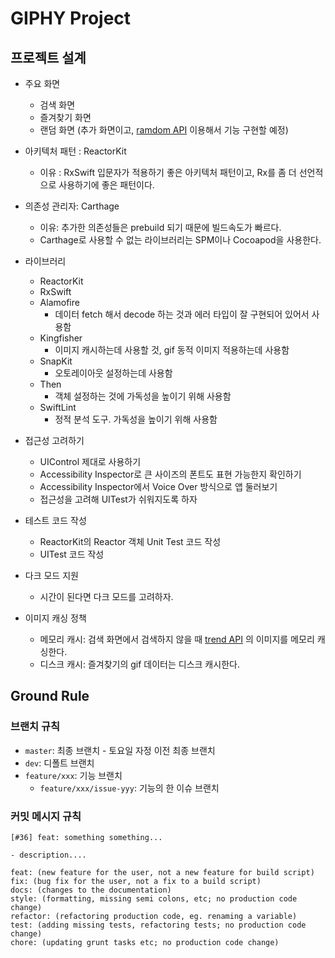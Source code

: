 # GIPHY Project

## 프로젝트 설계

* 주요 화면
  * 검색 화면
  * 즐겨찾기 화면 
  * 랜덤 화면 (추가 화면이고, [ramdom API][random] 이용해서 기능 구현할 예정)

* 아키텍처 패턴 : ReactorKit
  * 이유 :  RxSwift 입문자가 적용하기 좋은 아키텍처 패턴이고, Rx를 좀 더 선언적으로 사용하기에 좋은 패턴이다.

* 의존성 관리자: Carthage
  * 이유: 추가한 의존성들은 prebuild 되기 때문에 빌드속도가 빠르다. 
  * Carthage로 사용할 수 없는 라이브러리는 SPM이나 Cocoapod을 사용한다.  

* 라이브러리
  * ReactorKit
  * RxSwift
  * Alamofire
    * 데이터 fetch 해서 decode 하는 것과 에러 타입이 잘 구현되어 있어서 사용함 
  * Kingfisher
    * 이미지 캐시하는데 사용할 것, gif 동적 이미지 적용하는데 사용함
  * SnapKit 
    * 오토레이아웃 설정하는데 사용함
  * Then
    * 객체 설정하는 것에 가독성을 높이기 위해 사용함
  * SwiftLint
    * 정적 분석 도구. 가독성을 높이기 위해 사용함 

* 접근성 고려하기 
  * UIControl 제대로 사용하기
  * Accessibility Inspector로 큰 사이즈의 폰트도 표현 가능한지 확인하기
  * Accessibility Inspector에서 Voice Over 방식으로 앱 둘러보기 
  * 접근성을 고려해 UITest가 쉬워지도록 하자

* 테스트 코드 작성 
  * ReactorKit의 Reactor 객체 Unit Test 코드 작성 
  * UITest 코드 작성

* 다크 모드 지원
  * 시간이 된다면 다크 모드를 고려하자. 

* 이미지 캐싱 정책 
  * 메모리 캐시: 검색 화면에서 검색하지 않을 때 [trend API][link] 의 이미지를 메모리 캐싱한다.
  * 디스크 캐시: 즐겨찾기의 gif 데이터는 디스크 캐시한다.

## Ground Rule 

### 브랜치 규칙 

* `master`: 최종 브랜치 - 토요일 자정 이전 최종 브랜치
* `dev`: 디폴트 브랜치
* `feature/xxx`: 기능 브랜치
  * `feature/xxx/issue-yyy`: 기능의 한 이슈 브랜치 

### 커밋 메시지 규칙 

```
[#36] feat: something something...

- description....
```

```
feat: (new feature for the user, not a new feature for build script)
fix: (bug fix for the user, not a fix to a build script)
docs: (changes to the documentation)
style: (formatting, missing semi colons, etc; no production code change)
refactor: (refactoring production code, eg. renaming a variable)
test: (adding missing tests, refactoring tests; no production code change)
chore: (updating grunt tasks etc; no production code change)
```





[random]: https://developers.giphy.com/docs/api/endpoint#random
[link]: https://developers.giphy.com/docs/api/endpoint/#trending
